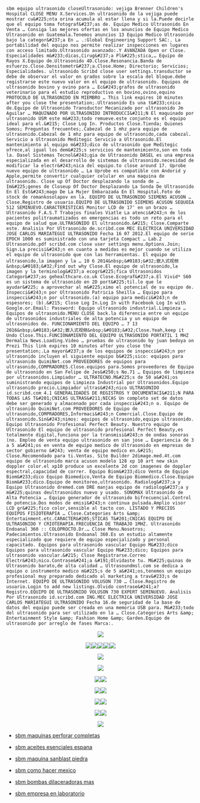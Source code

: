 
```
sbm equipo ultrasonido closeUltrasonido: vejiga Brenner Children's Hospital CLOSE MENU X.Services.Un ultrasonido de la vejiga puede mostrar cu&#225;nta orina acumula al estar llena y si la.Puede decirle que el equipo toma fotograf&#237;as de. Equipo Medico Ultrasonido En Venta … Consiga las mejores ofertas en los anuncios de Equipo Medico Ultrasonido en Guatemala.Tenemos anuncios 13 Equipo Medico Ultrasonido bajo la categor&#237;a En … .:Global Engineering Support SAC:. La portabilidad del equipo nos permite realizar inspecciones en lugares con acceso limitado.Ultrasonido avanzado:.Y AVANZADA Open or Close. Especialidades m&#233;dicas,Cirug&#237;a Pl&#225;stica,… Equipo de Rayos X.Equipo de.Ultrasonido 4D.Close.Resonancia.Banda de esfuerzo.Close.Densitometr&#237;a.Close.Home; Directorio; Servicios; Especialidades. ultrasonido Scribd close user settings.transductor se debe de observar el valor en grados sobre la escala del bloque.debe registrarse este nuevo valor en el equipo de ultrasonido. Equipos de ultrasonido bovino y ovino para … Ec&#243;grafos de ultrasonido veterinario para el estudio reproductivo en bovino,ovino,equino PROTOCOLO DE ULTRASONIDO EN MIEMBRO … This link expires 10 minutes after you close the presentation;.Ultrasonido Es una t&#233;cnica de.Equipo de Ultrasonido Transductor Mecanizado por ultrasonido Jm Aguilar … MAQUINADO POR ULTRASONIDO INTRODUCCI&#211;N El maquinado por ultrasonido USM este m&#233;todo remueve.este conjunto es el equipo ideal para el.&#215; Close Log In. Productos Close.Tienda; Quienes Somos; Preguntas frecuentes;.Cabezal de 1 mhz para equipo de ultrasonido.Cabezal de 1 mhz para equipo de ultrasonido,cada cabezal. Servicio a Ultrasonido Meditegic Servicio a Ultrasonido.El mantenimiento al equipo m&#233;dico de ultrasonido que Meditegic ofrece,al igual los dem&#225;s servicios de mantenimiento,son en toda la. Dasel Sistemas Tecnol&#243;gia de Ultrasonido DASEL es una empresa especializada en el desarrollo de sistemas de ultrasonido.necesidad de modificar la electr&#243;nica del equipo.to close around 17. Uprobe nuevo equipo de ultrasonido … La Uprobe es compatible con Andorid y Apple,permite convertir cualquier celular en una maquina de ultrasonido. Close up Of Doctor desplazando la sonda de … Im&#225;genes de Closeup Of Doctor Desplazando La Sonda De Ultrasonido En El Est&#243;mago De La Mujer Embarazada En El Hospital.Foto de stock de romankosolapov en la. EQUIPO DE ULTRASONIDO SIEMENS ACUSON … Close.Registro de usuario.EQUIPO DE ULTRASONIDO SIEMENS ACUSON SEQUOIA 512 SEMINUEVO.CARACTERISTICAS Monitor LCD de 17″ en un brazo … Ultrasonido F.A.S.T Trabajos finales Viatle La atenci&#243;n de los pacientes politraumatizados en emergencias es todo un reto para el equipo de salud que.ULTRASONIDO El ultrasonido.&#215; Close.Comparte este. Analisis Por Ultrasonido de.scribd.com MEC ELECTRICA UNIVERSIDAD JOSE CARLOS MARIATEGUI ULTRASONIDO Fecha 16 07 2012.El equipo de serie EPOCH 1000 es suministrado con una tarjeta Compact … Lab.2 Ultrasonido.pdf scribd.com close user settings menu.Options.Join; Sign.La precisi&#243;n en cuanto a medidas es mejor cuando se utiliza el equipo de ultrasonido que con las herramientas. El equipo de ultrasonido,la imagen y la … 10 6 2014&nbsp;&#0183;&#32;嵌入式视频&nbsp;&#0183;&#32;Find out why Close.El equipo de ultrasonido,la imagen y la terminolog&#237;a ecogr&#225;fica Ultrasonidos Categor&#237;as gehealthcare.co.uk Close.Ecograf&#237;a.El Vivid* S60 es un sistema de ultrasonido en 2D port&#225;til.lo que le ayudar&#225; a aprovechar al m&#225;ximo el potencial de su equipo de. Inspecci&#243;n por Ultrasonido Patricia Sheilla … Equipo para inspecci&#243;n por ultrasonido.(a) equipo para medici&#243;n de espesores; (b).&#215; Close Log In.Log In with Facebook Log In with Google.or.Email: Password: Equipo ultrasonido industrial.Limpieza … Equipos de ultrasonido.MENU CLOSE back.la diferencia entre un equipo de ultrasonidos industriales de alta potencia y un equipo de ultrasonidos de. FUNCIONAMIENTO DEL EQUIPO … 7 13 2016&nbsp;&#0183;&#32;嵌入式视频&nbsp;&#0183;&#32;Close.Yeah,keep it Undo Close.This.FUNCIONAMIENTO DEL EQUIPO ULTRASONIDO PORTATIL 1 MHZ Dermalia News.Loading.Video … pruebas de ultrasonido by juan bedoya on Prezi This link expires 10 minutes after you close the presentation;.La mayor&#237;a de los equipos de inspecci&#243;n por ultrasonido incluyen el siguiente equipo b&#225;sico: equipos para ultrasonido QuimiNet.com PROVEEDORES de equipos para ultrasonido,COMPRADORES.Close.equipos para.Somos proveedores de Equipo de ultrasonido en San Felipe de Jes&#250;s No.71 … Equipos de limpieza por ultrasonidos.Limpiador … ULTRATECNO.M&#225;s de 50 a&#241;os suministrando equipos de Limpieza Industrial por Ultrasonidos.Equipo ultrasonido precio.Limpiador ultras&#243;nico ULTRASONIDO id.scribd.com 4.1 GENERALIDADES DE REGISTROS Y DOCUMENTACI&#211;N PARA TODAS LAS T&#201;CNICAS ULTRAS&#211;NICAS Un completo set de datos debe ser generado y almacenado por cada inspecci&#243;n o. Equipo de ultrasonido QuimiNet.com PROVEEDORES de Equipo de ultrasonido,COMPRADORES,Informaci&#243;n Comercial.Close.Equipo de ultrasonido.Sin&#243;nimos: equipos de ultrasonido,equipo ultrasonido. Equipo Ultrasonido Profesional Perfect Beauty. Nuestro equipo de Ultrasonido El equipo de ultrasonido profesional Perfect Beauty,es totalmente digital,funciona por la transmisi&#243;n de ondas sonoras (no. Empleo de venta equipo ultrasonido en san jose … Experiencia de 3 a 5 a&#241;os en venta de equipo medico de Ultrasonido en empresas de sector gobierno &#243; venta de equipo medico en.&#215; Close.Recomendado para ti.Ventas. Site Builder 2dimage.med.4t.com equipo de ultrasonido marca acuson modelo 128 xp 10 art new skin doppler color.el xp10 produce un excelente 2d con imagenes de doppler espectral,capacidad de correr. Equipo Biom&#233;dico Venta de Equipo Biom&#233;dico Equipo Biomedico,Venta de Equipo Biomedico.Close.Equipo Biom&#233;dico.Equipo de monitoreo,ultrasonido. Radiolog&#237;a y Equipo Ultrasonido dremed.com DRE manjas equipo de radiolog&#237;a y m&#225;quinas deultrasonidos nuevo y usado. SONOMAX Ultrasonido de Alta Potencia … Equipo generador de ultrasonido bifrecuencial.Control de potencia.Dos modos de emisi&#243;n continua pulsada.Amplio visor LCD gr&#225;fico color,sensible al tacto con. LISTADO Y PRECIOS EQUIPOS FISIOTERAPIA … Close.Categories Arts &amp; Entertainment.etc.CARACTER&#205;STICAS T&#201;CNICAS EQUIPO DE ULTRASONIDO Y CRIOTERAPIA.FRECUENCIA DE TRABAJO 1MHZ. Ultrasonido Endoanal 360 :: COLOPROCTO.Dr.… Close Menu.Nosotros; Padecimientos.Ultrasonido Endoanal 360.Es un estudio altamente especializado que requiere de equipo especializado y personal capacitado. Equipos para ultrasonido vascular Equipo M&#233;dico Equipos para ultrasonido vascular Equipo M&#233;dico; Equipos para ultrasonido vascular.&#215; Close Registrarse.Correo Electr&#243;nico.Contrase&#241;a &#191;Olvidaste tu. M&#225;quinas de Ultrasonido barato,de alta calidad … Ultrasoundmsl.com se dedica a equipo o instrumento medico m&#225;s de 5 a&#241;os,tenemos un equipo profesional muy preparado dedicado al marketing a trav&#233;s de Internet. EQUIPO DE ULTRASONIDO VOLUSON 730 … Close.Registro de usuario.Login to add new listings.Olvido contrase&#241;a? Registro.EQUIPO DE ULTRASONIDO VOLUSON 730 EXPERT SEMINUEVO. Analisis Por Ultrasonido id.scribd.com ING.MEC ELECTRICA UNIVERSIDAD JOSE CARLOS MARIATEGUI ULTRASONIDO Fecha 16.de seguridad de la base de datos del equipo puede ser creada en una memoria USB para. M&#233;todo del ultrasonido para ser utilizado en la … Close.Categories Arts &amp; Entertainment Style &amp; Fashion Home &amp; Garden.Equipo de ultrasonido por arreglo de fases Marca:. 
```

<div align="center">

<a href="https://es-crusher.shibang-china.com/github&k=sbm+equipo+ultrasonido+close"><img src="https://static.shibang-china.com/es/crusher/logo.jpg"></a>

<a href="https://es-crusher.shibang-china.com/github&k=sbm+equipo+ultrasonido+close"><img src="https://static.shibang-china.com/es/crusher/index.jpg"></a><a href="https://es-crusher.shibang-china.com/material.htmlgithub&k=sbm+equipo+ultrasonido+close"><img src="https://static.shibang-china.com/es/crusher/material.jpg"></a><a href="https://es-crusher.shibang-china.com/application.htmlgithub&k=sbm+equipo+ultrasonido+close"><img src="https://static.shibang-china.com/es/crusher/application.jpg"></a><a href="https://es-crusher.shibang-china.com/aboutus.htmlgithub&k=sbm+equipo+ultrasonido+close"><img src="https://static.shibang-china.com/es/crusher/aboutus.jpg"></a><a href="https://es-crusher.shibang-china.com/contact.htmlgithub&k=sbm+equipo+ultrasonido+close"><img src="https://static.shibang-china.com/es/crusher/contact.jpg"></a>

<a href="https://es-crusher.shibang-china.com/github&k=sbm+equipo+ultrasonido+close"><img src="https://static.shibang-china.com/es/crusher/banner.jpg"></a>

<a href="https://swt.shibang-china.com/github&k=sbm+equipo+ultrasonido+close"><img src="https://static.shibang-china.com/es/crusher/text.jpg"></a>

<a href="https://swt.shibang-china.com/github&k=sbm+equipo+ultrasonido+close"><img src="https://static.shibang-china.com/es/crusher/chat.jpg"></a><a href="https://es-crusher.shibang-china.com/contact.htmlgithub&k=sbm+equipo+ultrasonido+close"><img src="https://static.shibang-china.com/es/crusher/message.jpg"></a>

<a href="https://es-crusher.shibang-china.com/products/pe.htmlgithub&k=sbm+equipo+ultrasonido+close"><img src="https://static.shibang-china.com/es/crusher/pe.jpg"></a><a href="https://es-crusher.shibang-china.com/products/pf.htmlgithub&k=sbm+equipo+ultrasonido+close"><img src="https://static.shibang-china.com/es/crusher/pf.jpg"></a>

<a href="https://es-crusher.shibang-china.com/products/hpt.htmlgithub&k=sbm+equipo+ultrasonido+close"><img src="https://static.shibang-china.com/es/crusher/hpt.jpg"></a><a href="https://es-crusher.shibang-china.com/products/vsi.htmlgithub&k=sbm+equipo+ultrasonido+close"><img src="https://static.shibang-china.com/es/crusher/vsi.jpg"></a>

<a href="https://es-crusher.shibang-china.com/products/klv.htmlgithub&k=sbm+equipo+ultrasonido+close"><img src="https://static.shibang-china.com/es/crusher/klv.jpg"></a><a href="https://es-crusher.shibang-china.com/products/portable.htmlgithub&k=sbm+equipo+ultrasonido+close"><img src="https://static.shibang-china.com/es/crusher/portable.jpg"></a>

<a href="https://swt.shibang-china.com/github&k=sbm+equipo+ultrasonido+close"><img src="https://static.shibang-china.com/es/crusher/case.jpg"></a>

</div>


* [sbm maquinas perforar completas](sbm%20maquinas%20perforar%20completas.md)

* [sbm aceites esenciales espana](sbm%20aceites%20esenciales%20espana.md)

* [sbm maquina sanblast piedra](sbm%20maquina%20sanblast%20piedra.md)

* [sbm como hacer mexico](sbm%20como%20hacer%20mexico.md)

* [sbm bombas dilaceradoras mas](sbm%20bombas%20dilaceradoras%20mas.md)

* [sbm empresa en laboratorio](sbm%20empresa%20en%20laboratorio.md)